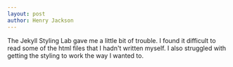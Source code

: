 ```yaml
---
layout: post
author: Henry Jackson
---
```

The Jekyll Styling Lab gave me a little bit of trouble. I found it difficult to read some of the html files that I hadn't written myself. I also struggled with getting the styling to work the way I wanted to. 
